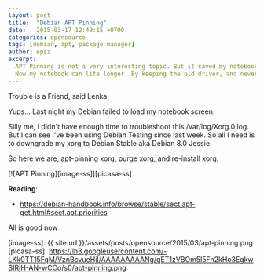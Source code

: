 ```yaml
---
layout: post
title:  "Debian APT Pinning"
date:   2015-03-17 12:49:15 +0700
categories: opensource
tags: [debian, apt, package manager]
author: epsi
excerpt:
  APT Pinning is not a very interesting topic. But it saved my notebook's life.
  Now my notebook can life longer. By keeping the old driver, and never update it ever.
---
```



Trouble is a Friend, said Lenka.

Yups... Last night my Debian failed to load my notebook screen. 

Silly me, I didn't have enough time to troubleshoot this /var/log/Xorg.0.log. But I can see I've been using Debian Testing since last week. So all I need is to downgrade my xorg to Debian Stable aka Debian 8.0 Jessie.

So here we are, apt-pinning xorg, purge xorg, and re-install xorg.

[![APT Pinning][image-ss]][picasa-ss]

**Reading**:<br/>
* <https://debian-handbook.info/browse/stable/sect.apt-get.html#sect.apt.priorities>


All is good now

[image-ss]: {{ site.url }}/assets/posts/opensource/2015/03/apt-pinning.png
[picasa-ss]: https://lh3.googleusercontent.com/-LKk0TT15FqM/VznBcvueHjI/AAAAAAAAANg/qET1zVBOm5I5Fn2kHo3EgkwSIRjH-AN-wCCo/s0/apt-pinning.png


